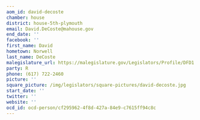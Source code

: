 ```yaml
---
aom_id: david-decoste
chamber: house
district: house-5th-plymouth
email: David.DeCoste@mahouse.gov
end_date: ''
facebook: ''
first_name: David
hometown: Norwell
last_name: DeCoste
malegislature_url: https://malegislature.gov/Legislators/Profile/DFD1
party: R
phone: (617) 722-2460
picture: ''
square_picture: /img/legislators/square-pictures/david-decoste.jpg
start_date: ''
twitter: ''
website: ''
ocd_id: ocd-person/cf295962-4f8d-427a-84e9-c7615ff94c8c
---
```

